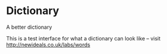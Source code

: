 Dictionary
==========

A better dictionary


This is a test interface for what a dictionary can look like – visit http://newideals.co.uk/labs/words
